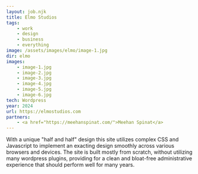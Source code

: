 ```yaml
---
layout: job.njk
title: Elmo Studios
tags:
    - work
    - design
    - business
    - everything
image: /assets/images/elmo/image-1.jpg
dir: elmo
images:
    - image-1.jpg
    - image-2.jpg
    - image-3.jpg
    - image-4.jpg
    - image-5.jpg
    - image-6.jpg
tech: Wordpress
year: 2024
url: https://elmostudios.com
partners:
    - <a href="https://meehanspinat.com/">Meehan Spinat</a>
---
```


With a unique "half and half" design this site utilizes complex CSS and Javascript to implement an exacting design smoothly across various browsers and devices. The site is built mostly from scratch, without utilizing many wordpress plugins, providing for a clean and bloat-free administrative experience that should perform well for many years.
